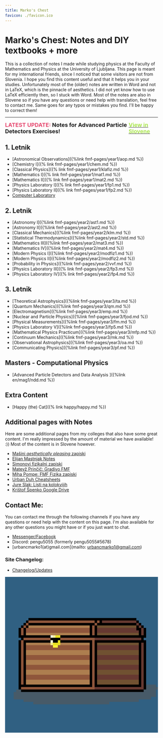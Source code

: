 ```yaml
---
title: Marko's Chest
favicon: ./favicon.ico
---
```

# Marko's Chest: Notes and DIY textbooks + more
This is a collection of notes I made while studying physics at the Faculty of Mathematics and Physics at the University of Ljubljana. This page is meant for my international friends, since I noticed that some visitors are not from Slovenia. I hope you find this content useful and that it helps you in your studies. Unfortunately most of the (older) notes are written in Word and not in LaTeX, which is the pinnacle of aesthetics. I did not yet know how to use LaTeX efficiently then, so I stuck with Word. Most of the notes are also in Slovene so if you have any questions or need help with translation, feel free to contact me. Same goes for any typos or mistakes you find. I'll be happy to correct them!

---
<div style="display: flex; justify-content: space-between;">
    <span style="font-size: 18px; font-weight: bold;"><text style="color: #e64970">LATEST UPDATE:</text> Notes for Advanced Particle Detectors Exercises!</span>
    <span href="{% link en/index.md %}"><a href="{% link index.md %}"><text  style="font-size: 18px; font-weight: bold; color: #abe650; text-align: right;">View in Slovene</text></a></span></div>

## 1. Letnik
* [Astronomical Observations]({%link fmf-pages/year1/aop.md %})
* [Chemistry I]({% link fmf-pages/year1/chem.md %})
* [Classical Physics]({% link fmf-pages/year1/klafiz.md %})
* [Mathematics I]({% link fmf-pages/year1/mat1.md %})
* [Mathematics II]({% link fmf-pages/year1/mat2.md %})
* [Physics Laboratory I]({% link fmf-pages/year1/fp1.md %})
* [Physics Laboratory II]({% link fmf-pages/year1/fp2.md %})
* [Computer Laboratory](https://github.com/pengu5055/RacunalniskiPraktikum)


## 2. Letnik
* [Astronomy I]({%link fmf-pages/year2/ast1.md %})
* [Astronomy II]({%link fmf-pages/year2/ast2.md %})
* [Classical Mechanics]({%link fmf-pages/year2/klm.md %})
* [Statistical Thermodynamics]({%link fmf-pages/year2/std.md %})
* [Mathematics III]({%link fmf-pages/year2/mat3.md %})
* [Mathematics IV]({%link fmf-pages/year2/mat4.md %})
* [Modern Physics I]({%link fmf-pages/year2/modfiz1.md %})
* [Modern Physics II]({%link fmf-pages/year2/modfiz2.md %})
* [Probability in Physics]({%link fmf-pages/year2/vvf.md %})
* [Physics Laboratory III]({% link fmf-pages/year2/fp3.md %})
* [Physics Laboratory IV]({% link fmf-pages/year2/fp4.md %})

## 3. Letnik
* [Theoretical Astrophysics]({%link fmf-pages/year3/ta.md %})
* [Quantum Mechanics]({%link fmf-pages/year3/qm.md %})
* [Electromagnetism]({%link fmf-pages/year3/emp.md %})
* [Nuclear and Particle Physics]({%link fmf-pages/year3/fjod.md %})
* [Physical Measurements]({%link fmf-pages/year3/fm.md %})
* [Physics Laboratory V]({%link fmf-pages/year3/fp5.md %})
* [Mathematical Physics Practicum]({%link fmf-pages/year3/mfp.md %})
* [Continuum Mechanics]({%link fmf-pages/year3/mk.md %})
* [Observational Astrophysics]({%link fmf-pages/year3/oa.md %})
* [Communicating Physics]({%link fmf-pages/year3/pf.md %})

## Masters - Computational Physics
* [Advanced Particle Detectors and Data Analysis ]({%link en/mag1/ndd.md %})

## Extra Content
* [Happy (the) Cat]({% link happy/happy.md %})

## Additional pages with Notes
Here are some additional pages from my colleges that also have some great content. I'm really impressed by the amount of material we have available! :)) Most of the content is in Slovene however.

* [Mašini *aesthetically pleasing* zapiski](https://masakotnik.github.io/)
* [Elijan Mastnjak Notes](https://ejmastnak.com/notes/fmf/fmf/)
* [Simonovi fizikalni zapiski](https://orientacijaskozifiziko.splet.arnes.si/)
* [Matevž Prinčič: Gradivo FMF](https://matevzprincic.splet.arnes.si/)
* [Miha Pompe: FMF Fizika zapiski](https://github.com/mihapompe/FMF-Fizika-zapiski)
* [Urban Duh Cheatsheets](https://gitlab.com/uduh/fmf_physics_cheatsheets)
* [Jure Slak: Listi na kolokvijih](https://github.com/jureslak/listi-na-kolokvijih/)
* [Krištof Špenko Google Drive](https://drive.google.com/drive/folders/0B3flMWYcE_niTmVVckt4ZlNuakE?resourcekey=0-dOhPvHLevCxCsMbG82EZpQ&usp=sharing)




## Contact Me:
You can contact me through the following channels if you have any questions or need help with the content on this page. I'm also available for any other questions you might have or if you just want to chat. 
* [Messenger/Facebook](https://www.facebook.com/marko.urbanc.9/)
* Discord: pengu5055 (formerly pengu5055#5678)
* [urbancmarko1(at)gmail.com](mailto: urbancmarko1@gmail.com)

### Site Changelog:
* [Changelog/Updates](https://github.com/pengu5055/pengu5055.github.io/commits/main)

![Chest of work](./chest.png)
